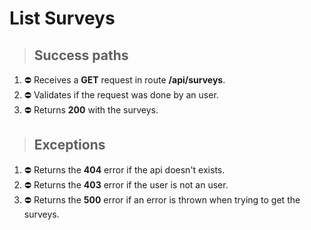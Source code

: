 # List Surveys

> ## Success paths

1. ⛔ Receives a **GET** request in route **/api/surveys**.
2. ⛔ Validates if the request was done by an user.
5. ⛔ Returns **200** with the surveys.

> ## Exceptions

1. ⛔ Returns the **404** error if the api doesn't exists.
2. ⛔ Returns the **403** error if the user is not an user.
4. ⛔ Returns the **500** error if an error is thrown when trying to get the surveys.

